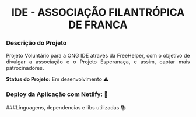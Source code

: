
<h1 align="center"> IDE - ASSOCIAÇÃO FILANTRÓPICA DE FRANCA  </h1>

### Descrição do Projeto

<p align="justify"> Projeto Voluntário para a ONG IDE através da FreeHelper, com o objetivo de divulgar a associação e o Projeto Esperanaça, e assim, captar mais patrocinadores. </p>

<strong>Status do Projeto:</strong> Em desenvolvimento :warning:


### Deploy da Aplicação com Netlify: :dash:



###Linguagens, dependencias e libs utilizadas :books:
